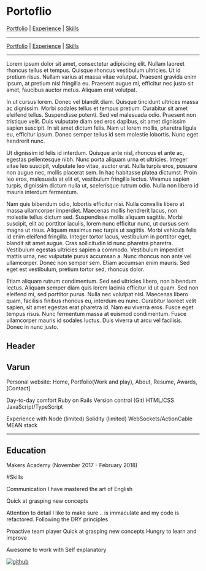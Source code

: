 # Portoflio

[Portfolio](#portfolio) | [Experience](#education) | [Skills](#skills)
___

<p align="center">

  [Portfolio](#portfolio) |
  [Experience](#education) |
  [Skills](#skills)
  <br>
</p>

___

Lorem ipsum dolor sit amet, consectetur adipiscing elit. Nullam laoreet rhoncus tellus et tempus. Quisque rhoncus vestibulum ultricies. Ut id pretium risus. Nullam varius at massa vitae volutpat. Praesent gravida enim ipsum, at pretium nisl fringilla eu. Praesent augue mi, efficitur nec justo sit amet, faucibus auctor metus. Aliquam erat volutpat.

In ut cursus lorem. Donec vel blandit diam. Quisque tincidunt ultrices massa ac dignissim. Morbi sodales tellus et tempus pretium. Curabitur sit amet eleifend tellus. Suspendisse potenti. Sed vel malesuada odio. Praesent non tristique velit. Duis vulputate diam sed eros dapibus, sit amet dignissim sapien suscipit. In sit amet dictum felis. Nam ut lorem mollis, pharetra ligula eu, efficitur ipsum. Donec semper tellus id sem molestie lobortis. Nunc eget hendrerit nunc.

Ut dignissim id felis id interdum. Quisque ante nisl, rhoncus et ante ac, egestas pellentesque nibh. Nunc porta aliquam urna et ultricies. Integer vitae leo suscipit, vulputate leo vitae, auctor erat. Nulla turpis eros, posuere non augue nec, mollis placerat sem. In hac habitasse platea dictumst. Proin leo eros, malesuada at elit et, vestibulum fringilla lectus. Vivamus sapien turpis, dignissim dictum nulla ut, scelerisque rutrum odio. Nulla non libero id mauris interdum fermentum.

Nam quis bibendum odio, lobortis efficitur nisi. Nulla convallis libero at massa ullamcorper imperdiet. Maecenas mollis hendrerit lacus, non molestie tellus dictum sed. Suspendisse mollis aliquam sagittis. Morbi suscipit, elit ac porttitor iaculis, lorem nunc efficitur nunc, ut cursus sem magna ut risus. Aliquam maximus nec turpis ut sagittis. Morbi vehicula felis id enim eleifend fringilla. Integer tortor lacus, vestibulum in porttitor eget, blandit sit amet augue. Cras sollicitudin id nunc pharetra pharetra. Vestibulum egestas ultricies sapien a commodo. Vestibulum imperdiet mattis urna, nec vulputate purus accumsan a. Nunc rhoncus non ante vel ullamcorper. Donec non semper sem. Etiam accumsan enim mauris. Sed eget est vestibulum, pretium tortor sed, rhoncus dolor.

Etiam aliquam rutrum condimentum. Sed sed ultricies libero, non bibendum lectus. Aliquam semper diam quis lorem lacinia efficitur id ut quam. Sed non eleifend mi, sed porttitor purus. Nulla nec volutpat nisl. Maecenas libero quam, facilisis finibus rhoncus eu, interdum eu nunc. Curabitur laoreet velit sapien, sit amet egestas erat pharetra id. Nam eu viverra eros. Fusce eget tempus risus. Nunc fermentum massa at euismod condimentum. Fusce ullamcorper mauris id sodales luctus. Duis viverra ut arcu vel facilisis. Donec in nunc justo.

## Header

Varun
---


Personal website:
Home, Portfolio(Work and play), About, Resume, Awards, [Contact]

Day-to-day comfort
  Ruby on Rails
  Version control (Git)
  HTML/CSS
  JavaScript/TypeScript

Experience with
  Node (limited)
  Solidity (limited)
  WebSockets/ActionCable
  MEAN stack

___

## Education

Makers Academy (November 2017 - February 2018)

#Skills

Communication
  I have mastered the art of English

Quick at grasping new concepts

Attention to detail
  I like to make sure .. is immaculate and my code is refactored.
  Following the DRY principles

Proactive team player
Quick at grasping new concepts
Hungry to learn and improve

Awesome to work with
  Self explanatory

[![github](https://cdn2.iconfinder.com/data/icons/black-white-social-media/32/youtube_online_social_media_tube-64.png)][1]


[1]: http://www.youtube.com
